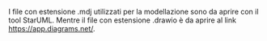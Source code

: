 I file con estensione .mdj utilizzati per la modellazione sono da aprire con il tool StarUML. Mentre il file con estensione .drawio è da aprire al link https://app.diagrams.net/.
